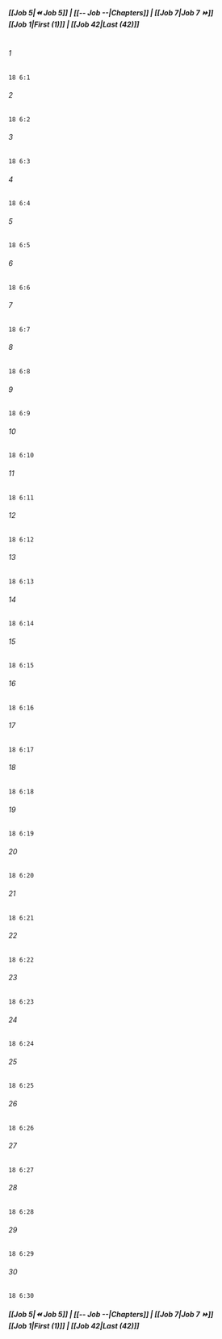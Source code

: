 
##### **[[Job 5|⏪ Job 5]] | [[-- Job --|Chapters]] | [[Job 7|Job 7 ⏩]]**<br>**[[Job 1|First (1)]] | [[Job 42|Last (42)]]**<br><br>

###### 1
``` verse
18 6:1
```
###### 2
``` verse
18 6:2
```
###### 3
``` verse
18 6:3
```
###### 4
``` verse
18 6:4
```
###### 5
``` verse
18 6:5
```
###### 6
``` verse
18 6:6
```
###### 7
``` verse
18 6:7
```
###### 8
``` verse
18 6:8
```
###### 9
``` verse
18 6:9
```
###### 10
``` verse
18 6:10
```
###### 11
``` verse
18 6:11
```
###### 12
``` verse
18 6:12
```
###### 13
``` verse
18 6:13
```
###### 14
``` verse
18 6:14
```
###### 15
``` verse
18 6:15
```
###### 16
``` verse
18 6:16
```
###### 17
``` verse
18 6:17
```
###### 18
``` verse
18 6:18
```
###### 19
``` verse
18 6:19
```
###### 20
``` verse
18 6:20
```
###### 21
``` verse
18 6:21
```
###### 22
``` verse
18 6:22
```
###### 23
``` verse
18 6:23
```
###### 24
``` verse
18 6:24
```
###### 25
``` verse
18 6:25
```
###### 26
``` verse
18 6:26
```
###### 27
``` verse
18 6:27
```
###### 28
``` verse
18 6:28
```
###### 29
``` verse
18 6:29
```
###### 30
``` verse
18 6:30
```

##### **[[Job 5|⏪ Job 5]] | [[-- Job --|Chapters]] | [[Job 7|Job 7 ⏩]]**<br>**[[Job 1|First (1)]] | [[Job 42|Last (42)]]**
